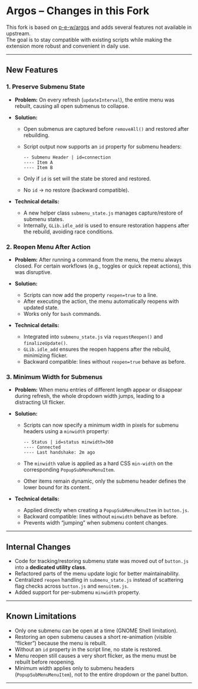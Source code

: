 # Argos – Changes in this Fork

This fork is based on [p-e-w/argos](https://github.com/p-e-w/argos) and adds several features not available in upstream.  
The goal is to stay compatible with existing scripts while making the extension more robust and convenient in daily use.

---

## New Features

### 1. Preserve Submenu State
- **Problem:** On every refresh (`updateInterval`), the entire menu was rebuilt, causing all open submenus to collapse.
- **Solution:**  
  - Open submenus are captured before `removeAll()` and restored after rebuilding.  
  - Script output now supports an `id` property for submenu headers:  

    ```text
    -- Submenu Header | id=connection
    ---- Item A
    ---- Item B
    ```

  - Only if `id` is set will the state be stored and restored.  
  - No `id` → no restore (backward compatible).

- **Technical details:**  
  - A new helper class `submenu_state.js` manages capture/restore of submenu states.  
  - Internally, `GLib.idle_add` is used to ensure restoration happens after the rebuild, avoiding race conditions.

### 2. Reopen Menu After Action
- **Problem:** After running a command from the menu, the menu always closed. For certain workflows (e.g., toggles or quick repeat actions), this was disruptive.  
- **Solution:**  
  - Scripts can now add the property `reopen=true` to a line.  
  - After executing the action, the menu automatically reopens with updated state.  
  - Works only for `bash` commands.  

- **Technical details:**  
  - Integrated into `submenu_state.js` via `requestReopen()` and `finalizeUpdate()`.  
  - `GLib.idle_add` ensures the reopen happens after the rebuild, minimizing flicker.  
  - Backward compatible: lines without `reopen=true` behave as before.

### 3. Minimum Width for Submenus
- **Problem:** When menu entries of different length appear or disappear during refresh, the whole dropdown width jumps, leading to a distracting UI flicker.  
- **Solution:**  
  - Scripts can now specify a minimum width in pixels for submenu headers using a `minwidth` property:  

    ```text
    -- Status | id=status minwidth=360
    ---- Connected
    ---- Last handshake: 2m ago
    ```

  - The `minwidth` value is applied as a hard CSS `min-width` on the corresponding `PopupSubMenuMenuItem`.  
  - Other items remain dynamic, only the submenu header defines the lower bound for its content.

- **Technical details:**  
  - Applied directly when creating a `PopupSubMenuMenuItem` in `button.js`.  
  - Backward compatible: lines without `minwidth` behave as before.  
  - Prevents width “jumping” when submenu content changes.

---

## Internal Changes

- Code for tracking/restoring submenu state was moved out of `button.js` into a **dedicated utility class**.  
- Refactored parts of the menu update logic for better maintainability.  
- Centralized `reopen` handling in `submenu_state.js` instead of scattering flag checks across `button.js` and `menuitem.js`.  
- Added support for per-submenu `minwidth` property.

---

## Known Limitations

- Only one submenu can be open at a time (GNOME Shell limitation).  
- Restoring an open submenu causes a short re-animation (visible “flicker”) because the menu is rebuilt.  
- Without an `id` property in the script line, no state is restored.  
- Menu reopen still causes a very short flicker, as the menu must be rebuilt before reopening.  
- Minimum width applies only to submenu headers (`PopupSubMenuMenuItem`), not to the entire dropdown or the panel button.

---
